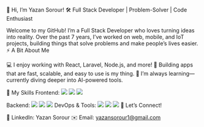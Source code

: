 👋 Hi, I’m Yazan Sorour!
🛠️ Full Stack Developer | Problem-Solver | Code Enthusiast

Welcome to my GitHub! I’m a Full Stack Developer who loves turning ideas into reality. Over the past 7 years, I’ve worked on web, mobile, and IoT projects, building things that solve problems and make people’s lives easier.
⚡ A Bit About Me

💻 I enjoy working with React, Laravel, Node.js, and more!
🌟 Building apps that are fast, scalable, and easy to use is my thing.
🧠 I’m always learning—currently diving deeper into AI-powered tools.

💼 My Skills
Frontend:
<img src="https://img.shields.io/badge/React-%2320232a.svg?style=for-the-badge&logo=react&logoColor=%2361DAFB" /> <img src="https://img.shields.io/badge/React_Native-20232A?style=for-the-badge&logo=react&logoColor=61DAFB" /> <img src="https://img.shields.io/badge/Vue.js-%2335495e.svg?style=for-the-badge&logo=vue.js&logoColor=%234FC08D" />

Backend:
<img src="https://img.shields.io/badge/Laravel-%23FF2D20.svg?style=for-the-badge&logo=laravel&logoColor=white" /> <img src="https://img.shields.io/badge/Node.js-%23339933.svg?style=for-the-badge&logo=node.js&logoColor=white" /> <img src="https://img.shields.io/badge/Django-092E20?style=for-the-badge&logo=django&logoColor=white" />
DevOps & Tools:
<img src="https://img.shields.io/badge/Docker-%232496ED.svg?style=for-the-badge&logo=docker&logoColor=white" /> <img src="https://img.shields.io/badge/CI%2FCD-%23F05033.svg?style=for-the-badge&logo=github-actions&logoColor=white" /> <img src="https://img.shields.io/badge/Linux-%23FCC624.svg?style=for-the-badge&logo=linux&logoColor=black" />
🤝 Let’s Connect!

💼 LinkedIn: Yazan Sorour
✉️ Email: yazansorour1@gmail.com
